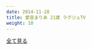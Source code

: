 ```yaml
---
date: 2014-11-28
title: 愛音まりあ 21歳 ラグジュTV
weight: 10
---
```


<script type="text/javascript" charset="utf-8" src="http://www.mgstage.com/js/mgs_sample_movie.js?p=259LUXU-752&s=1&c=H4DXKUIBIQ7YOYNKBIPRBPQ2D3"></script>

<a href="http://tanshuku.org/xXXdS">全て見る</a>
